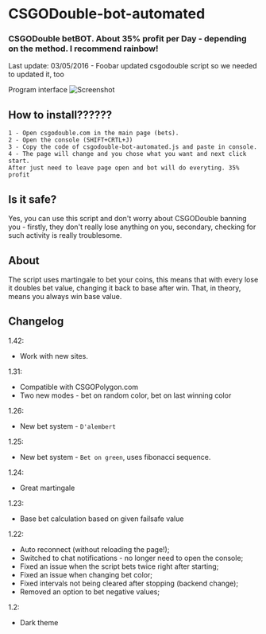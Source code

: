 # CSGODouble-bot-automated
### CSGODouble betBOT. About 35% profit per Day - depending on the method. I recommend rainbow!
Last update: 03/05/2016 - Foobar updated csgodouble script so we needed to updated it, too


Program interface
![Screenshot](http://i.imgur.com/U2sVHsn.png)

## How to install??????
```
1 - Open csgodouble.com in the main page (bets).
2 - Open the console (SHIFT+CRTL+J)
3 - Copy the code of csgodouble-bot-automated.js and paste in console.
4 - The page will change and you chose what you want and next click start. 
After just need to leave page open and bot will do everyting. 35% profit 
```

## Is it safe?

Yes, you can use this script and don't worry about CSGODouble banning you - firstly, they don't really lose anything on you, secondary, checking for such activity is really troublesome.

## About ##

The script uses martingale to bet your coins, this means that with every lose it doubles bet value, changing it back to base after win. That, in theory, means you always win base value.

## Changelog ##

1.42:

- Work with new sites.

1.31:

- Compatible with CSGOPolygon.com
- Two new modes - bet on random color, bet on last winning color

1.26:

- New bet system - `D'alembert`

1.25:

- New bet system - `Bet on green`, uses fibonacci sequence.

1.24:

- Great martingale

1.23:

- Base bet calculation based on given failsafe value


1.22:

- Auto reconnect (without reloading the page!);
- Switched to chat notifications - no longer need to open the console;
- Fixed an issue when the script bets twice right after starting;
- Fixed an issue when changing bet color;
- Fixed intervals not being cleared after stopping (backend change);
- Removed an option to bet negative values;


1.2:

- Dark theme
